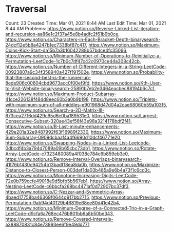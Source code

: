 # Traversal

Count: 23
Created Time: Mar 01, 2021 8:44 AM
Last Edit Time: Mar 01, 2021 8:44 AM
Problems: https://www.notion.so/Reverse-Linked-List-iteration-and-recursion-aa86e1c2f37a45e8b4adfc2f61b9b0ce, https://www.notion.so/Characters-in-Each-Bracket-Depth-binarysearch-24dcf12e5b8a4247b1ec7338bf87c417, https://www.notion.so/Maximum-Coins-Kick-Start-da15b7a3b16042288b57bdce4fc35066, https://www.notion.so/Minimum-Number-of-Operations-to-Reinitialize-a-Permutation-LeetCode-1c7b0c7df47c42c0970ce44a308c42cb, https://www.notion.so/Number-of-Different-Integers-in-a-String-LeetCode-00923807a9c34f358940a427f191502e, https://www.notion.so/Probability-that-the-second-best-is-the-runner-up-8ede906c00604cbd9673acc0f00ef9fd, https://www.notion.so/Kth-User-to-Visit-Website-binarysearch-25891b7eb2e3464eacbec88194b6c7c1, https://www.notion.so/Maximum-Product-Subarray-41cce226138f48dd8eec60b3a0b9b198, https://www.notion.so/Triplets-with-maximum-sum-of-all-middles-e901968d47d04a2cae68060b59a103f5, https://www.notion.so/Search-a-2D-Matrix-III-673cea2716dd429c95d6e0ba189531e0, https://www.notion.so/Largest-Consecutive-Subset-320ae43ef56f43e98a3214178bdf2f41, https://www.notion.so/B-Last-minute-enhancements-429e201a32e9487992f63f16989f2330, https://www.notion.so/Maximum-Sum-Subarray-0909dcbaaf4a4f6690d10dcf46771e20, https://www.notion.so/Swapping-Nodes-in-a-Linked-List-Leetcode-0dbcdf4b3a794d7089a09b65cbc73db1, https://www.notion.so/Rotate-Array-LeetCode-c7323480089a4f038c784c6b859eb3e0, https://www.notion.so/Remove-Interval-Overlaps-binarysearch-41f76b1430c94254b13badf18ea8da0b, https://www.notion.so/Maximize-Distance-to-Closest-Person-003def1da03b485a9e6b4a73f1c6cd3c, https://www.notion.so/Monotone-Increasing-Digits-LeetCode-72e0b759ccfe49018e9d5bfb5b567eb1, https://www.notion.so/Array-Nesting-LeetCode-c6bbcfa268bc4471af0d72907bc37df3, https://www.notion.so/C-Nezzar-and-Symmetric-Array-4baed17758ba46369f0644d917bb2715, https://www.notion.so/Previous-Permutation-9ab94d40129b46819e68ee80d41e42b4, https://www.notion.so/Minimum-Degree-of-a-Connected-Trio-in-a-Graph-LeetCode-d9cfa6a768ec476b801bb6a8b50be343, https://www.notion.so/Remove-Covered-Intervals-a388870831c84e73893ee6f9e49dd771